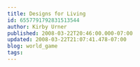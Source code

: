 ```yaml
---
title: Designs for Living
id: 6557791792831513544
author: Kirby Urner
published: 2008-03-22T20:46:00.000-07:00
updated: 2008-03-22T21:07:41.478-07:00
blog: world_game
tags: 
---
```


